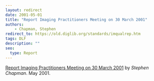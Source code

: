 ```yaml
---
layout: redirect
date: 2001-05-01
title: "Report Imaging Practitioners Meeting on 30 March 2001"
authors: 
    - Chapman, Stephen
redirect_to: https://old.diglib.org/standards/imqualrep.htm
tags: DLF
description: ""
seo:
  type: Report
---
```


<p><a href="https://old.diglib.org/standards/imqualrep.htm" target="_blank" rel="noopener noreferrer">Report Imaging Practitioners Meeting on 30 March 2001</a> by <em>Stephen Chapman</em>. May 2001.</p>
